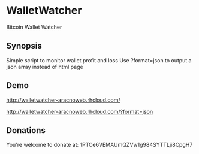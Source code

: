 # WalletWatcher
Bitcoin Wallet Watcher

## Synopsis
Simple script to monitor wallet profit and loss
Use ?format=json to output a json array instead of html page

## Demo
http://walletwatcher-aracnoweb.rhcloud.com/

http://walletwatcher-aracnoweb.rhcloud.com/?format=json

## Donations
You're welcome to donate at:
1PTCe6VEMAUmQZVw1g984SYTTLji8CpgH7
